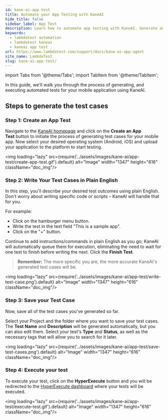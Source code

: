 ```yaml
---
id: kane-ai-app-test
title: Automate your App Testing with KaneAI
hide_title: false
sidebar_label: App Test
description: Learn how to automate app testing with KaneAI. Generate and execute tests in plain English, save cases, and run them seamlessly
keywords:
  - lambdatest automation
  - lambdatest kaneai
  - kaneai app test
url: https://www.lambdatest.com/support/docs/kane-ai-app-agent
site_name: LambdaTest
slug: kane-ai-app-test/
---
```


import Tabs from '@theme/Tabs';
import TabItem from '@theme/TabItem';

<script type="application/ld+json"
      dangerouslySetInnerHTML={{ __html: JSON.stringify({
       "@context": "https://schema.org",
        "@type": "BreadcrumbList",
        "itemListElement": [{
          "@type": "ListItem",
          "position": 1,
          "name": "Home",
          "item": "https://www.lambdatest.com"
        },{
          "@type": "ListItem",
          "position": 2,
          "name": "Support",
          "item": "https://www.lambdatest.com/support/docs/"
        },{
          "@type": "ListItem",
          "position": 3,
          "name": "KaneAI Web Test",
          "item": "https://www.lambdatest.com/support/docs/kane-ai-app-test"
        }]
      })
    }}
></script>
In this guide, we'll walk you through the process of generating, and executing automated tests for your mobile application using KaneAI.

## Steps to generate the test cases

### Step 1: Create an App Test
Navigate to the [KaneAI homepage](https://kaneai.lambdatest.com/objective) and click on the **Create an App Test** button to initiate the process of generating test cases for your mobile app. Now select your desired operating system (Android, iOS) and upload your application to the platform to start testing.

<img loading="lazy" src={require('../assets/images/kane-ai/app-test/create-app-test.gif').default} alt="Image" width="1347" height="616"  className="doc_img"/>

### Step 2: Write Your Test Cases in Plain English
In this step, you'll describe your desired test outcomes using plain English. Don't worry about writing specific code or scripts – KaneAI will handle that for you.

For example:
- Click on the hamburger menu button.
- Write the test in the text field "This is a sample app".
- Click on the "+" button.

Continue to add instructions/commands in plain English as you go; KaneAI will automatically queue them for execution, eliminating the need to wait for one test to finish before writing the next. Click the **Finish Test**.

> **Remember:** The more specific you are, the more accurate KaneAI's generated test cases will be.

<img loading="lazy" src={require('../assets/images/kane-ai/app-test/write-test-case.png').default} alt="Image" width="1347" height="616"  className="doc_img"/>

### Step 3: Save your Test Case
Now, save all of the test cases you've generated so far.

Select your Project and the folder where you want to save your test cases. The **Test Name** and **Description** will be generated automatically, but you can also edit them. Select your test's **Type** and **Status**, as well as the necessary tags that will allow you to search for it later.

<img loading="lazy" src={require('../assets/images/kane-ai/app-test/save-test-cases.png').default} alt="Image" width="1347" height="616"  className="doc_img"/>

### Step 4: Execute your test
To execute your test, click on the **HyperExecute** button and you will be redirected to the [HyperExecute dashboard](https://hyperexecute.lambdatest.com/hyperexecute/jobs) where your tests will be executed.

<img loading="lazy" src={require('../assets/images/kane-ai/app-test/execute-test.gif').default} alt="Image" width="1347" height="616"  className="doc_img"/>